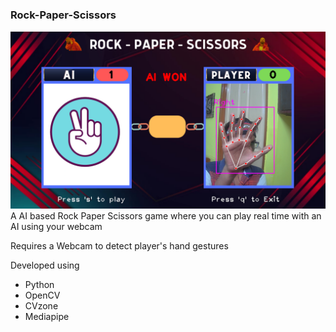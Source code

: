 ### Rock-Paper-Scissors

<img src = "https://github.com/0EnIgma1/Rock-Paper-Scissors/blob/master/demo.PNG">
A AI based Rock Paper Scissors game where you can play real time with an AI using your webcam

Requires a Webcam to detect player's hand gestures 

Developed using 
- Python
- OpenCV
- CVzone
- Mediapipe
